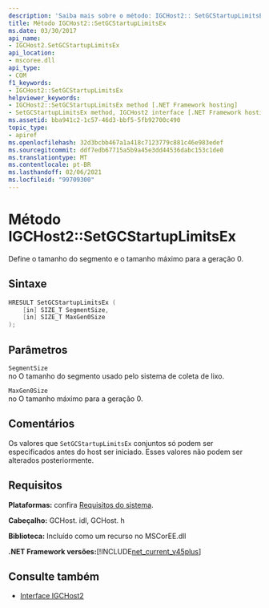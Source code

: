 ```yaml
---
description: 'Saiba mais sobre o método: IGCHost2:: SetGCStartupLimitsEx'
title: Método IGCHost2::SetGCStartupLimitsEx
ms.date: 03/30/2017
api_name:
- IGCHost2.SetGCStartupLimitsEx
api_location:
- mscoree.dll
api_type:
- COM
f1_keywords:
- IGCHost2::SetGCStartupLimitsEx
helpviewer_keywords:
- IGCHost2::SetGCStartupLimitsEx method [.NET Framework hosting]
- SetGCStartupLimitsEx method, IGCHost2 interface [.NET Framework hosting]
ms.assetid: bba941c2-1c57-46d3-bbf5-5fb92700c490
topic_type:
- apiref
ms.openlocfilehash: 32d3bcbb467a1a418c7123779c881c46e983edef
ms.sourcegitcommit: ddf7edb67715a5b9a45e3dd44536dabc153c1de0
ms.translationtype: MT
ms.contentlocale: pt-BR
ms.lasthandoff: 02/06/2021
ms.locfileid: "99709300"
---
```

# <a name="igchost2setgcstartuplimitsex-method"></a>Método IGCHost2::SetGCStartupLimitsEx

Define o tamanho do segmento e o tamanho máximo para a geração 0.  
  
## <a name="syntax"></a>Sintaxe  
  
```cpp  
HRESULT SetGCStartupLimitsEx (  
    [in] SIZE_T SegmentSize,  
    [in] SIZE_T MaxGen0Size  
);  
```  
  
## <a name="parameters"></a>Parâmetros  

 `SegmentSize`  
 no O tamanho do segmento usado pelo sistema de coleta de lixo.  
  
 `MaxGen0Size`  
 no O tamanho máximo para a geração 0.  
  
## <a name="remarks"></a>Comentários  

 Os valores que `SetGCStartupLimitsEx` conjuntos só podem ser especificados antes do host ser iniciado. Esses valores não podem ser alterados posteriormente.  
  
## <a name="requirements"></a>Requisitos  

 **Plataformas:** confira [Requisitos do sistema](../../get-started/system-requirements.md).  
  
 **Cabeçalho:** GCHost. idl, GCHost. h  
  
 **Biblioteca:** Incluído como um recurso no MSCorEE.dll  
  
 **.NET Framework versões:**[!INCLUDE[net_current_v45plus](../../../../includes/net-current-v45plus-md.md)]  
  
## <a name="see-also"></a>Consulte também

- [Interface IGCHost2](igchost2-interface.md)
